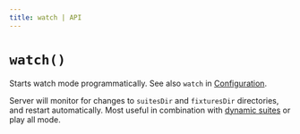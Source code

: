 ```yaml
---
title: watch | API
---
```

# `watch()`

Starts watch mode programmatically. See also `watch` in [Configuration](../../Configuration).

Server will monitor for changes to `suitesDir` and `fixturesDir` directories, and restart automatically.
Most useful in combination with [dynamic suites](../../Suites/Dynamic) or play all mode.
